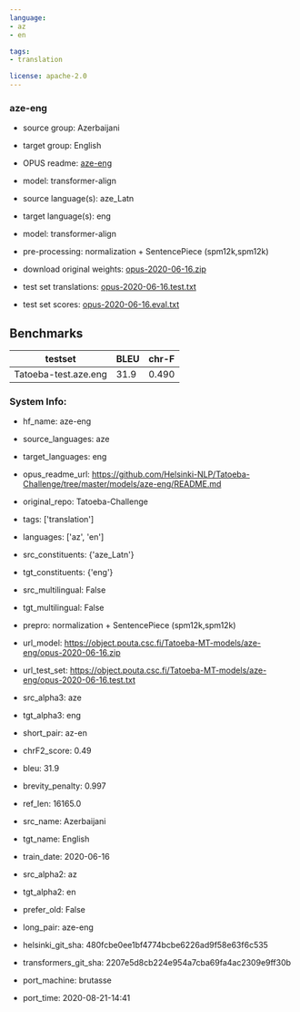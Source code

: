 ```yaml
---
language: 
- az
- en

tags:
- translation

license: apache-2.0
---
```


### aze-eng

* source group: Azerbaijani 
* target group: English 
*  OPUS readme: [aze-eng](https://github.com/Helsinki-NLP/Tatoeba-Challenge/tree/master/models/aze-eng/README.md)

*  model: transformer-align
* source language(s): aze_Latn
* target language(s): eng
* model: transformer-align
* pre-processing: normalization + SentencePiece (spm12k,spm12k)
* download original weights: [opus-2020-06-16.zip](https://object.pouta.csc.fi/Tatoeba-MT-models/aze-eng/opus-2020-06-16.zip)
* test set translations: [opus-2020-06-16.test.txt](https://object.pouta.csc.fi/Tatoeba-MT-models/aze-eng/opus-2020-06-16.test.txt)
* test set scores: [opus-2020-06-16.eval.txt](https://object.pouta.csc.fi/Tatoeba-MT-models/aze-eng/opus-2020-06-16.eval.txt)

## Benchmarks

| testset               | BLEU  | chr-F |
|-----------------------|-------|-------|
| Tatoeba-test.aze.eng 	| 31.9 	| 0.490 |


### System Info: 
- hf_name: aze-eng

- source_languages: aze

- target_languages: eng

- opus_readme_url: https://github.com/Helsinki-NLP/Tatoeba-Challenge/tree/master/models/aze-eng/README.md

- original_repo: Tatoeba-Challenge

- tags: ['translation']

- languages: ['az', 'en']

- src_constituents: {'aze_Latn'}

- tgt_constituents: {'eng'}

- src_multilingual: False

- tgt_multilingual: False

- prepro:  normalization + SentencePiece (spm12k,spm12k)

- url_model: https://object.pouta.csc.fi/Tatoeba-MT-models/aze-eng/opus-2020-06-16.zip

- url_test_set: https://object.pouta.csc.fi/Tatoeba-MT-models/aze-eng/opus-2020-06-16.test.txt

- src_alpha3: aze

- tgt_alpha3: eng

- short_pair: az-en

- chrF2_score: 0.49

- bleu: 31.9

- brevity_penalty: 0.997

- ref_len: 16165.0

- src_name: Azerbaijani

- tgt_name: English

- train_date: 2020-06-16

- src_alpha2: az

- tgt_alpha2: en

- prefer_old: False

- long_pair: aze-eng

- helsinki_git_sha: 480fcbe0ee1bf4774bcbe6226ad9f58e63f6c535

- transformers_git_sha: 2207e5d8cb224e954a7cba69fa4ac2309e9ff30b

- port_machine: brutasse

- port_time: 2020-08-21-14:41